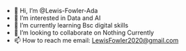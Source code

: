 - 👋 Hi, I’m @Lewis-Fowler-Ada
- 👀 I’m interested in Data and AI
- 🌱 I’m currently learning Bsc digital skills
- 💞️ I’m looking to collaborate on Nothing Currently
- 📫 How to reach me email: LewisFowler2020@gmail.com

